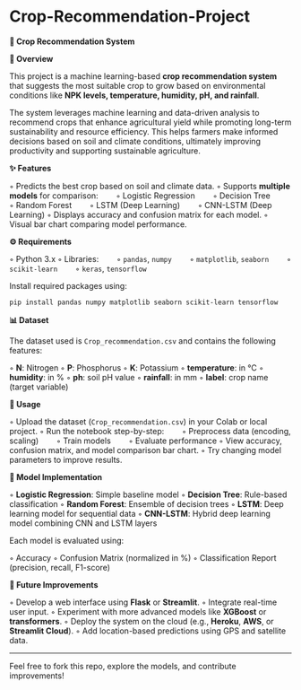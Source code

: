 # Crop-Recommendation-Project
****🌾 Crop Recommendation System****

****📌 Overview****

This project is a machine learning-based **crop recommendation system** that suggests the most suitable crop to grow based on environmental conditions like **NPK levels, temperature, humidity, pH, and rainfall**.

The system leverages machine learning and data-driven analysis to recommend crops that enhance agricultural yield while promoting long-term sustainability and resource efficiency. This helps farmers make informed decisions based on soil and climate conditions, ultimately improving productivity and supporting sustainable agriculture.

****✨ Features****

◦ Predicts the best crop based on soil and climate data.
◦ Supports **multiple models** for comparison:
  ◦ Logistic Regression
  ◦ Decision Tree
  ◦ Random Forest
  ◦ LSTM (Deep Learning)
  ◦ CNN-LSTM (Deep Learning)
◦ Displays accuracy and confusion matrix for each model.
◦ Visual bar chart comparing model performance.

****⚙️ Requirements****

◦ Python 3.x
◦ Libraries:
  ◦ `pandas`, `numpy`
  ◦ `matplotlib`, `seaborn`
  ◦ `scikit-learn`
  ◦ `keras`, `tensorflow`

Install required packages using:

```bash
pip install pandas numpy matplotlib seaborn scikit-learn tensorflow
```

****📊 Dataset****

The dataset used is `Crop_recommendation.csv` and contains the following features:

◦ **N**: Nitrogen
◦ **P**: Phosphorus
◦ **K**: Potassium
◦ **temperature**: in °C
◦ **humidity**: in %
◦ **ph**: soil pH value
◦ **rainfall**: in mm
◦ **label**: crop name (target variable)

****🚀 Usage****

◦ Upload the dataset (`Crop_recommendation.csv`) in your Colab or local project.
◦ Run the notebook step-by-step:
  ◦ Preprocess data (encoding, scaling)
  ◦ Train models
  ◦ Evaluate performance
◦ View accuracy, confusion matrix, and model comparison bar chart.
◦ Try changing model parameters to improve results.

****🧐 Model Implementation****

◦ **Logistic Regression**: Simple baseline model
◦ **Decision Tree**: Rule-based classification
◦ **Random Forest**: Ensemble of decision trees
◦ **LSTM**: Deep learning model for sequential data
◦ **CNN-LSTM**: Hybrid deep learning model combining CNN and LSTM layers

Each model is evaluated using:

◦ Accuracy
◦ Confusion Matrix (normalized in %)
◦ Classification Report (precision, recall, F1-score)

****🔮 Future Improvements****

◦ Develop a web interface using **Flask** or **Streamlit**.
◦ Integrate real-time user input.
◦ Experiment with more advanced models like **XGBoost** or **transformers**.
◦ Deploy the system on the cloud (e.g., **Heroku**, **AWS**, or **Streamlit Cloud**).
◦ Add location-based predictions using GPS and satellite data.

---

Feel free to fork this repo, explore the models, and contribute improvements!

